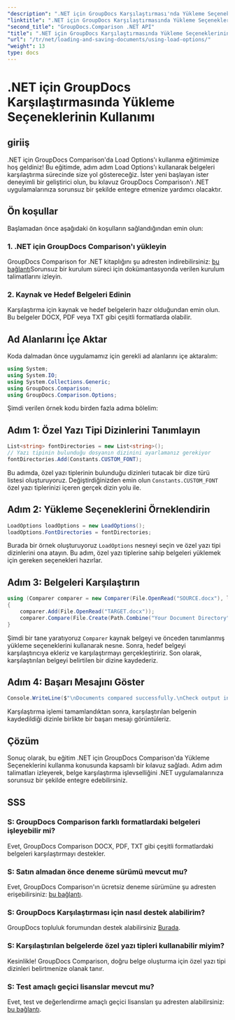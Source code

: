 ```yaml
---
"description": ".NET için GroupDocs Karşılaştırması'nda Yükleme Seçenekleri'nin nasıl kullanılacağını öğrenin ve özel yazı tiplerine sahip belgeleri sorunsuz bir şekilde karşılaştırın."
"linktitle": ".NET için GroupDocs Karşılaştırmasında Yükleme Seçeneklerinin Kullanımı"
"second_title": "GroupDocs.Comparison .NET API"
"title": ".NET için GroupDocs Karşılaştırmasında Yükleme Seçeneklerinin Kullanımı"
"url": "/tr/net/loading-and-saving-documents/using-load-options/"
"weight": 13
type: docs
---
```

# .NET için GroupDocs Karşılaştırmasında Yükleme Seçeneklerinin Kullanımı

## giriiş
.NET için GroupDocs Comparison'da Load Options'ı kullanma eğitimimize hoş geldiniz! Bu eğitimde, adım adım Load Options'ı kullanarak belgeleri karşılaştırma sürecinde size yol göstereceğiz. İster yeni başlayan ister deneyimli bir geliştirici olun, bu kılavuz GroupDocs Comparison'ı .NET uygulamalarınıza sorunsuz bir şekilde entegre etmenize yardımcı olacaktır.
## Ön koşullar
Başlamadan önce aşağıdaki ön koşulların sağlandığından emin olun:
### 1. .NET için GroupDocs Comparison'ı yükleyin
GroupDocs Comparison for .NET kitaplığını şu adresten indirebilirsiniz: [bu bağlantı](https://releases.groupdocs.com/comparison/net/)Sorunsuz bir kurulum süreci için dokümantasyonda verilen kurulum talimatlarını izleyin.
### 2. Kaynak ve Hedef Belgeleri Edinin
Karşılaştırma için kaynak ve hedef belgelerin hazır olduğundan emin olun. Bu belgeler DOCX, PDF veya TXT gibi çeşitli formatlarda olabilir.
## Ad Alanlarını İçe Aktar
Koda dalmadan önce uygulamamız için gerekli ad alanlarını içe aktaralım:
```csharp
using System;
using System.IO;
using System.Collections.Generic;
using GroupDocs.Comparison;
using GroupDocs.Comparison.Options;
```
Şimdi verilen örnek kodu birden fazla adıma bölelim:
## Adım 1: Özel Yazı Tipi Dizinlerini Tanımlayın
```csharp
List<string> fontDirectories = new List<string>();
// Yazı tipinin bulunduğu dosyanın dizinini ayarlamanız gerekiyor
fontDirectories.Add(Constants.CUSTOM_FONT);
```
Bu adımda, özel yazı tiplerinin bulunduğu dizinleri tutacak bir dize türü listesi oluşturuyoruz. Değiştirdiğinizden emin olun `Constants.CUSTOM_FONT` özel yazı tiplerinizi içeren gerçek dizin yolu ile.
## Adım 2: Yükleme Seçeneklerini Örneklendirin
```csharp
LoadOptions loadOptions = new LoadOptions();
loadOptions.FontDirectories = fontDirectories;
```
Burada bir örnek oluşturuyoruz `LoadOptions` nesneyi seçin ve özel yazı tipi dizinlerini ona atayın. Bu adım, özel yazı tiplerine sahip belgeleri yüklemek için gereken seçenekleri hazırlar.
## Adım 3: Belgeleri Karşılaştırın
```csharp
using (Comparer comparer = new Comparer(File.OpenRead("SOURCE.docx"), loadOptions))
{
    comparer.Add(File.OpenRead("TARGET.docx"));
    comparer.Compare(File.Create(Path.Combine("Your Document Directory", "RESULT.docx")));
}
```
Şimdi bir tane yaratıyoruz `Comparer` kaynak belgeyi ve önceden tanımlanmış yükleme seçeneklerini kullanarak nesne. Sonra, hedef belgeyi karşılaştırıcıya ekleriz ve karşılaştırmayı gerçekleştiririz. Son olarak, karşılaştırılan belgeyi belirtilen bir dizine kaydederiz.
## Adım 4: Başarı Mesajını Göster
```csharp
Console.WriteLine($"\nDocuments compared successfully.\nCheck output in {Directory.GetCurrentDirectory()}.");
```
Karşılaştırma işlemi tamamlandıktan sonra, karşılaştırılan belgenin kaydedildiği dizinle birlikte bir başarı mesajı görüntüleriz.
## Çözüm
Sonuç olarak, bu eğitim .NET için GroupDocs Comparison'da Yükleme Seçeneklerini kullanma konusunda kapsamlı bir kılavuz sağladı. Adım adım talimatları izleyerek, belge karşılaştırma işlevselliğini .NET uygulamalarınıza sorunsuz bir şekilde entegre edebilirsiniz.
## SSS
### S: GroupDocs Comparison farklı formatlardaki belgeleri işleyebilir mi?
Evet, GroupDocs Comparison DOCX, PDF, TXT gibi çeşitli formatlardaki belgeleri karşılaştırmayı destekler.
### S: Satın almadan önce deneme sürümü mevcut mu?
Evet, GroupDocs Comparison'ın ücretsiz deneme sürümüne şu adresten erişebilirsiniz: [bu bağlantı](https://releases.groupdocs.com/).
### S: GroupDocs Karşılaştırması için nasıl destek alabilirim?
GroupDocs topluluk forumundan destek alabilirsiniz [Burada](https://forum.groupdocs.com/c/comparison/12).
### S: Karşılaştırılan belgelerde özel yazı tipleri kullanabilir miyim?
Kesinlikle! GroupDocs Comparison, doğru belge oluşturma için özel yazı tipi dizinleri belirtmenize olanak tanır.
### S: Test amaçlı geçici lisanslar mevcut mu?
Evet, test ve değerlendirme amaçlı geçici lisansları şu adresten alabilirsiniz: [bu bağlantı](https://purchase.groupdocs.com/temporary-license/).